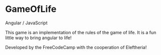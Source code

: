 # GameOfLife

Angular / JavaScript

This game is an implementation of the rules of the game of life.
It is a fun little way to bring angular to life!

Developed by the FreeCodeCamp with the cooperation of Eleftheria!

